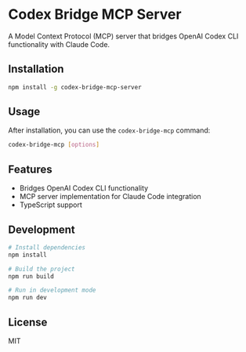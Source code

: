 # Codex Bridge MCP Server

A Model Context Protocol (MCP) server that bridges OpenAI Codex CLI functionality with Claude Code.

## Installation

```bash
npm install -g codex-bridge-mcp-server
```

## Usage

After installation, you can use the `codex-bridge-mcp` command:

```bash
codex-bridge-mcp [options]
```

## Features

- Bridges OpenAI Codex CLI functionality
- MCP server implementation for Claude Code integration
- TypeScript support

## Development

```bash
# Install dependencies
npm install

# Build the project
npm run build

# Run in development mode
npm run dev
```

## License

MIT